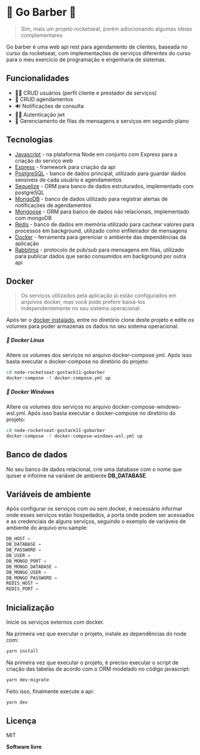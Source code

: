 # 💈 Go Barber 💈
> Sim, mais um projeto rocketseat, porém adiocionando algumas ideias complementares

Go barber é uma web api rest para agendamento de clientes, baseada no curso da rocketseat, com implementações de serviços diferentes do curso para o meu exercício de programação e engenharia de sistemas.

## Funcionalidades

- 👷‍♂️ CRUD usuários (perfil cliente e prestador de serviços)
- 📅 CRUD agendamentos
- 🔊 Notificações de consulta
- 👮‍♀️ Autenticação jwt
- 📂 Gerenciamento de filas de mensagens e serviços em segundo plano

## Tecnologias

- [Javascript](https://nodejs.org/) - na plataforma Node em conjunto com Express para a criação do serviço web
- [Express](https://nodejs.org/) - framework para criação da api
- [PostgreSQL](https://www.postgresql.org/) - banco de dados principal, utilizado para guardar dados sensíveis de cada usuário e agendamentos
- [Sequelize](http://sequelize.org/) - ORM para banco de dados estruturados, implementado com postgreSQL
- [MongoDB](https://www.mongodb.com/try/download/community) - banco de dados utilizado para registrar alertas de notificações de agendamentos
- [Mongoose](https://www.npmjs.com/package/mongoose) - ORM para banco de dados não relacionais, implementado com mongoDB
- [Redis](https://redis.io/) - banco de dados em memória utilizado para cachear valores para processos em background, utilizado como enfileirador de mensagens
- [Docker](https://docs.docker.com/get-started/)  - ferramenta para gerenciar o ambiente das dependências da aplicação
- [Rabbitmq](https://www.rabbitmq.com/#getstarted) - protocolo de pub/sub para mensagens em filas, utilizado para publicar dados que serão consumidos em background por outra api



## Docker

>Os serviços utilizados pela aplicação já estão configurados em arquivos docker, mas você pode preferir baixá-los independentemente no seu sistema operacional.

Após ter o [docker instalado](https://docs.docker.com/get-docker/), entre no diretório clone deste projeto e edite os volumes para poder armazenas os dados no seu sistema operacional.

##### 🐳 Docker Linux
Altere os volumes dos serviços no arquivo docker-compose.yml.
Após isso basta executar o docker-compose no diretório do projeto:

```sh
cd node-rocketseat-gostack11-gobarber
docker-compose -f docker-compose.yml up
```

##### 🐳 Docker Windows
Altere os volumes dos serviços no arquivo docker-compose-windows-wsl.yml.
Após isso basta executar o docker-compose no diretório do projeto:

```sh
cd node-rocketseat-gostack11-gobarber
docker-compose -f docker-compose-windows-wsl.yml up
```

## Banco de dados
No seu banco de dados relacional, crie uma database com o nome que quiser e informe na variável de ambiente **DB_DATABASE**.

## Variáveis de ambiente
Após configurar os serviços com ou sem docker, é necessário informar onde esses serviços estão hospedados, a porta onde podem ser acessados e as credenciais de alguns serviços, seguindo o exemplo de variáveis de ambiente do arquivo env.sample:

```javascript
DB_HOST =
DB_DATABASE =
DB_PASSWORD =
DB_USER =
DB_MONGO_PORT =
DB_MONGO_DATABASE =
DB_MONGO_USER =
DB_MONGO_PASSWORD =
REDIS_HOST =
REDIS_PORT =
```

## Inicialização
Inicie os serviços externos com docker.

Na primeira vez que executar o projeto, instale as dependências do node com:
```sh
yarn install
```

Na primeira vez que executar o projeto, é preciso executar o script de criação das tabelas de acordo com o ORM modelado no código javascript:
```sh
yarn dev:migrate
```

Feito isso, finalmente execute a api:
```sh
yarn dev
```

## Licença

MIT

**Software livre**
